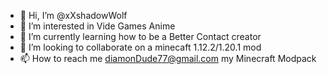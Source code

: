 - 👋 Hi, I’m @xXshadowWolf
- 👀 I’m interested in Vide Games Anime 
- 🌱 I’m currently learning how to be a Better Contact creator
- 💞️ I’m looking to collaborate on a minecaft 1.12.2/1.20.1 mod
- 📫 How to reach me diamonDude77@gmail.com
my Minecraft Modpack 
<!---
xXshadowWolf/xXshadowWolf is a ✨ special ✨ repository because its `README.md` (this file) appears on your GitHub profile.
You can click the Preview link to take a look at your changes.
--->

